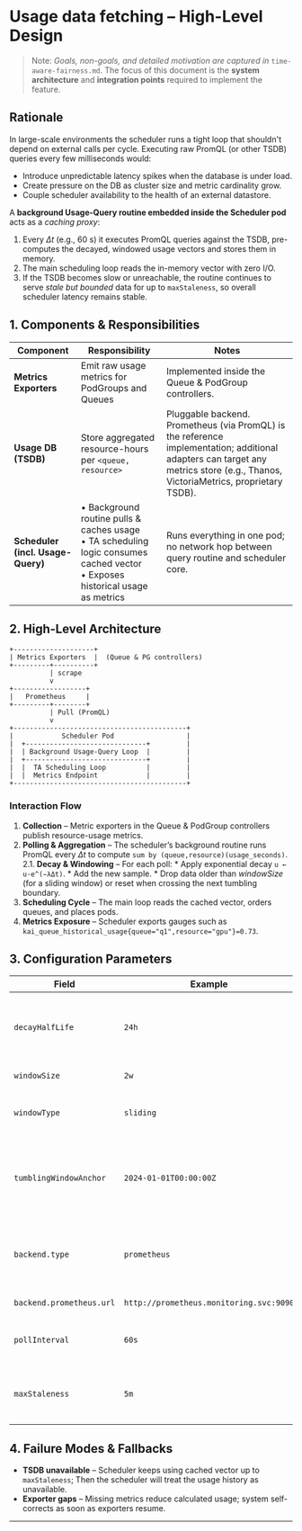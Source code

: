 # Usage data fetching – High-Level Design

> Note: *Goals, non-goals, and detailed motivation are captured in* `time-aware-fairness.md`. The focus of this document is the **system architecture** and **integration points** required to implement the feature.

## Rationale

In large-scale environments the scheduler runs a tight loop that shouldn't depend on external calls per cycle. Executing raw PromQL (or other TSDB) queries every few milliseconds would:
* Introduce unpredictable latency spikes when the database is under load.
* Create pressure on the DB as cluster size and metric cardinality grow.
* Couple scheduler availability to the health of an external datastore.

A **background Usage-Query routine embedded inside the Scheduler pod** acts as a *caching proxy*:
1. Every *Δt* (e.g., 60 s) it executes PromQL queries against the TSDB, pre-computes the decayed, windowed usage vectors and stores them in memory.
2. The main scheduling loop reads the in-memory vector with zero I/O.
3. If the TSDB becomes slow or unreachable, the routine continues to serve *stale but bounded* data for up to `maxStaleness`, so overall scheduler latency remains stable.

## 1. Components & Responsibilities

| Component | Responsibility | Notes |
|-----------|---------------|-------|
| **Metrics Exporters** | Emit raw usage metrics for PodGroups and Queues | Implemented inside the Queue & PodGroup controllers.
| **Usage DB (TSDB)** | Store aggregated resource-hours per `<queue, resource>` | Pluggable backend. Prometheus (via PromQL) is the reference implementation; additional adapters can target any metrics store (e.g., Thanos, VictoriaMetrics, proprietary TSDB). |
| **Scheduler (incl. Usage-Query)** | • Background routine pulls & caches usage<br/>• TA scheduling logic consumes cached vector<br/>• Exposes historical usage as metrics | Runs everything in one pod; no network hop between query routine and scheduler core.

## 2. High-Level Architecture
```
+--------------------+
| Metrics Exporters  |  (Queue & PG controllers)
+---------+----------+
          | scrape
          v
+------------------+
|   Prometheus     |
+---------+--------+
          | Pull (PromQL)
          v
+-------------------------------------------+
|            Scheduler Pod                  |
|  +------------------------------+         |
|  | Background Usage-Query Loop  |         |
|  +------------------------------+         |
|  |  TA Scheduling Loop          |         |
|  |  Metrics Endpoint            |         |
+-------------------------------------------+
```

### Interaction Flow
1. **Collection** – Metric exporters in the Queue & PodGroup controllers publish resource-usage metrics.
2. **Polling & Aggregation** – The scheduler’s background routine runs PromQL every *Δt* to compute `sum by (queue,resource)(usage_seconds)`.
    2.1. **Decay & Windowing** – For each poll:
       * Apply exponential decay `u ← u·e^(−λΔt)`.
       * Add the new sample.
       * Drop data older than *windowSize* (for a sliding window) or reset when crossing the next tumbling boundary.
3. **Scheduling Cycle** – The main loop reads the cached vector, orders queues, and places pods.
4. **Metrics Exposure** – Scheduler exports gauges such as `kai_queue_historical_usage{queue="q1",resource="gpu"}=0.73`.

## 3. Configuration Parameters
| Field | Example | Description |
|-------|---------|-------------|
| `decayHalfLife` | `24h` | Exponential decay half-life. 0 will disable the decay and negative values are not allowed. |
| `windowSize` | `2w` | Window duration. |
| `windowType` | `sliding` | `sliding` (moving window) or `tumbling` (fixed windows). |
| `tumblingWindowAnchor` | `2024-01-01T00:00:00Z` | RFC-3339 timestamp that anchors tumbling windows; ignored for sliding windows. |
| `backend.type` | `prometheus` | Backend adapter name; e.g. `prometheus`, `victoriametrics`, `influx`, `memory` (tests). |
| `backend.prometheus.url` | `http://prometheus.monitoring.svc:9090` | Base URL for PromQL API. |
| `pollInterval` | `60s` | How often the background routine polls the DB. |
| `maxStaleness` | `5m` | Max age of cached data before scheduler marks itself degraded. |

## 4. Failure Modes & Fallbacks
* **TSDB unavailable** – Scheduler keeps using cached vector up to `maxStaleness`; Then the scheduler will treat the usage history as unavailable.
* **Exporter gaps** – Missing metrics reduce calculated usage; system self-corrects as soon as exporters resume.

---
